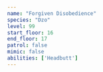 ```yaml
---
name: "Forgiven Disobedience"
species: "Dzo"
level: 99
start_floor: 16
end_floor: 17
patrol: false
mimic: false
abilities: ['Headbutt']
---
```

